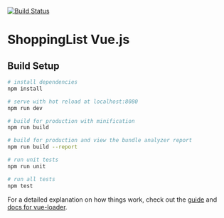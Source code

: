 [![Build Status](https://travis-ci.org/rodionovsasha/ShoppingListVueJs.svg?branch=master)](https://travis-ci.org/rodionovsasha/ShoppingListVueJs)

# ShoppingList Vue.js

## Build Setup

``` bash
# install dependencies
npm install

# serve with hot reload at localhost:8080
npm run dev

# build for production with minification
npm run build

# build for production and view the bundle analyzer report
npm run build --report

# run unit tests
npm run unit

# run all tests
npm test
```

For a detailed explanation on how things work, check out the [guide](http://vuejs-templates.github.io/webpack/) and [docs for vue-loader](http://vuejs.github.io/vue-loader).
